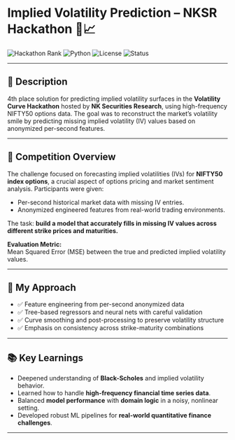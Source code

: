 # Implied Volatility Prediction – NKSR Hackathon 🧠📈

![Hackathon Rank](https://img.shields.io/badge/Rank-4th%20Place-blueviolet)
![Python](https://img.shields.io/badge/Made%20with-Python-3776AB?logo=python)
![License](https://img.shields.io/badge/License-MIT-green)
![Status](https://img.shields.io/badge/Status-Completed-brightgreen)

---

## 📝 Description

4th place solution for predicting implied volatility surfaces in the **Volatility Curve Hackathon** hosted by **NK Securities Research**, using high-frequency NIFTY50 options data. The goal was to reconstruct the market’s volatility smile by predicting missing implied volatility (IV) values based on anonymized per-second features.

---

## 🧠 Competition Overview

The challenge focused on forecasting implied volatilities (IVs) for **NIFTY50 index options**, a crucial aspect of options pricing and market sentiment analysis. Participants were given:

- Per-second historical market data with missing IV entries.
- Anonymized engineered features from real-world trading environments.

The task: **build a model that accurately fills in missing IV values across different strike prices and maturities.**

**Evaluation Metric:**  
Mean Squared Error (MSE) between the true and predicted implied volatility values.

---

## 🚀 My Approach

- ✅ Feature engineering from per-second anonymized data
- ✅ Tree-based regressors and neural nets with careful validation
- ✅ Curve smoothing and post-processing to preserve volatility structure
- ✅ Emphasis on consistency across strike-maturity combinations

---

## 📚 Key Learnings

- Deepened understanding of **Black-Scholes** and implied volatility behavior.
- Learned how to handle **high-frequency financial time series data**.
- Balanced **model performance** with **domain logic** in a noisy, nonlinear setting.
- Developed robust ML pipelines for **real-world quantitative finance challenges**.

---
